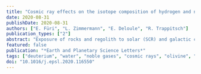 ```yaml
---
title: "Cosmic ray effects on the isotope composition of hydrogen and noble gases in lunar samples: Insights from Apollo 12018"
date: 2020-08-31
publishDate: 2020-08-31
authors: ["E. Füri", "L. Zimmermann", "E. Deloule", "R. Trappitsch"]
publication_types: ["2"]
abstract: "Exposure of rocks and regolith to solar (SCR) and galactic cosmic rays (GCR) at the Moon's surface results in the production of 'cosmogenic' deuterium and noble gas nuclides at a rate that depends on a complex set of parameters, such as the energy spectrum and intensity of the cosmic ray flux, the chemical composition, size, and shape of the target as well as the shielding depth. As the effects of cosmic rays on the D production in lunar samples remain poorly understood, we determine here the D content and noble gas (He-Ne-Ar) characteristics of nominally anhydrous mineral (olivine and pyroxene) grains and rock fragments, respectively, from different documented depths (0 to ≥4.8 cm) within Apollo olivine basalt 12018. Deuterium concentrations, determined by secondary ion mass spectrometry, and cosmogenic <sup>3</sup>He, <sup>21</sup>Ne, and <sup>38</sup>Ar abundances, measured by CO<sub>2</sub> laser extraction static mass spectrometry, are constant over the depth range investigated. Neon isotope ratios (<sup>20</sup>Ne/<sup>22</sup>Ne ≈0.86 and <sup>21</sup>Ne/<sup>22</sup>Ne ≈0.85) of the cosmogenic endmember are comparable to the theoretical signature of GCR-produced neon. These observations indicate that the presence of significant amounts of SCR nuclides in the studied sub-samples can be ruled out. Hence, D within the olivines and pyroxenes must have been predominantly produced in situ by GCR-induced spallation reactions during exposure at the lunar surface. Comparison of the amount of D with the <sup>21</sup>Ne (184 ± 26 Ma) or <sup>38</sup>Ar (193 ± 25 Ma) exposure ages yields a D production rate that is in good agreement with the value of mol(g rock)<sup>−1</sup>Ma<sup>−1</sup> from Füri et al. (2017). These results confirm that cosmic ray effects can substantially alter the hydrogen isotope (D/H) ratio of indigenous ‘water’ in returned extraterrestrial samples and meteorites with long exposure ages."
featured: false
publication: "*Earth and Planetary Science Letters*"
tags: ["deuterium", "water", "noble gases", "cosmic rays", "olivine", "Moon"]
doi: "10.1016/j.epsl.2020.116550"
---
```


